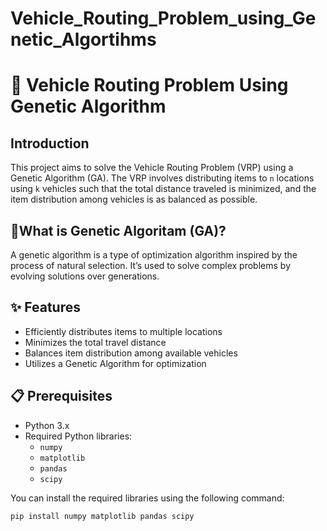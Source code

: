 # Vehicle_Routing_Problem_using_Genetic_Algortihms
# 🚚 Vehicle Routing Problem Using Genetic Algorithm

## Introduction
This project aims to solve the Vehicle Routing Problem (VRP) using a Genetic Algorithm (GA). The VRP involves distributing items to `n` locations using `k` vehicles such that the total distance traveled is minimized, and the item distribution among vehicles is as balanced as possible.

## 🤔What is Genetic Algoritam (GA)?
A genetic algorithm is a type of optimization algorithm inspired by the process of natural selection. It’s used to solve complex problems by evolving solutions over generations.


## ✨ Features
- Efficiently distributes items to multiple locations
- Minimizes the total travel distance
- Balances item distribution among available vehicles
- Utilizes a Genetic Algorithm for optimization

## 📋 Prerequisites
- Python 3.x
- Required Python libraries:
  - `numpy`
  - `matplotlib`
  - `pandas`
  - `scipy`

You can install the required libraries using the following command:
```bash
pip install numpy matplotlib pandas scipy
